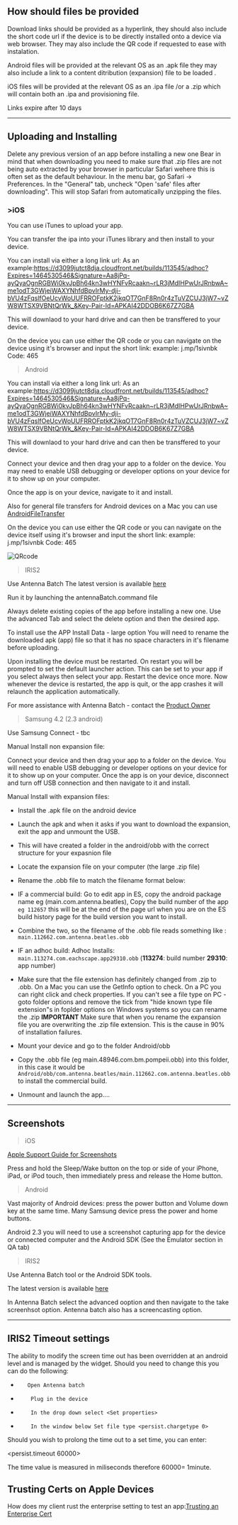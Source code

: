 
## How should files be provided

Download links should be provided as a hyperlink, they should also include the short code url if the device is to be directly installed onto a device via web browser. They may also include the QR code if requested to ease with instalation.

Android files will be provided at the relevant OS as an .apk file they may also include a link to a content ditribution (expansion) file to be loaded .

iOS files will be provided at the relevant OS as an .ipa file /or a .zip which will contain both an .ipa and provisioning file.

Links expire after 10 days

----

## Uploading and Installing

Delete any previous version of an app before installing a new one 
Bear in mind that when downloading you need to make sure that .zip files are not being auto extracted by your browser in particular Safari wehere this is often set as the default behaviour. 
In the menu bar, go Safari -> Preferences. In the "General" tab, uncheck "Open 'safe' files after downloading". This will stop Safari from automatically unzipping the files.

### >iOS  

You can use iTunes to upload your app.

You can transfer the ipa into your iTunes library and then install to your device.

You can install via either a long link url: As an example:https://d3099jutct8dja.cloudfront.net/builds/113545/adhoc?Expires=1464530546&Signature=Aa8jPq-ayQyaOgnRGBWi0kvJpBh64kn3wHYNFvRcaakn~rLR3jMdIHPwUrJRnbwA~me1odT3GWjeiWAXYNhfdBpvIrMy-dji-bVU4zFqslfOeUcvWoUUFRROFptkK2jkqOT7GnF8Rn0r4zTuVZCUJ3jW7~vZW8WTSX9VBNtQrWk_&Key-Pair-Id=APKAI42DDOB6K67Z7GBA

This will downlaod to your hard drive and  can then be transffered to your device.

On the device you can use either the QR code or you can navigate on the device using it's browser and input the short link:
example: 
j.mp/1sivnbk
Code: 465


>Android


You can install via either a long link url: As an example:https://d3099jutct8dja.cloudfront.net/builds/113545/adhoc?Expires=1464530546&Signature=Aa8jPq-ayQyaOgnRGBWi0kvJpBh64kn3wHYNFvRcaakn~rLR3jMdIHPwUrJRnbwA~me1odT3GWjeiWAXYNhfdBpvIrMy-dji-bVU4zFqslfOeUcvWoUUFRROFptkK2jkqOT7GnF8Rn0r4zTuVZCUJ3jW7~vZW8WTSX9VBNtQrWk_&Key-Pair-Id=APKAI42DDOB6K67Z7GBA

This will downlaod to your hard drive and  can then be transffered to your device.


Connect your device and then drag your app to a folder on the device.
You may need to enable USB debugging or developer options on your device for it to show up on your computer.

Once the app is on your device, navigate to it and install.


Also for general file transfers for Android devices on a Mac you can use [AndroidFileTransfer](https://www.android.com/filetransfer/)

On the device you can use either the QR code or you can navigate on the device itself using it's browser and input the short link:
example: 
j.mp/1sivnbk
Code: 465

![QRcode](/images/chart.png)


>IRIS2

Use Antenna Batch 
The latest version is available [here](http://54.84.36.118/)

Run it by launching the antennaBatch.command file

Always delete existing copies of the app before installing a new one.
Use the advanced Tab and select the delete option and then the desired app.

To install use the APP Install Data - large option
You will need to rename the downloaded apk (app) file so that it has no space characters in it's filename before uploading.


Upon installing the device must be restarted. 
On restart you will be prompted to set the default launcher action. This can be set to your app if you select always then select your app. 
Restart the device once more. Now whenever the device is restarted, the app is quit, or the app crashes it will relaunch the application automatically.

For more assistance with Antenna Batch - contact the [Product Owner](mailto:ekerrigan@antennainternational.com)

>Samsung 4.2 (2.3 android)

Use Samsung Connect - tbc

Manual Install non expansion file:

Connect your device and then drag your app to a folder on the device.
You will need to enable USB debugging or developer options on your device for it to show up on your computer.
Once the app is on your device, disconnect and turn off USB connection and then navigate to it and install.

Manual Install with expansion files:

- Install the .apk file on the android device
- Launch the apk and when it asks if you want to download the expansion, exit the app and unmount the USB.
- This will have created a folder in the android/obb with the correct structure for your expasnion file
- Locate the expansion file on your computer (the large .zip file)
- Rename the .obb file to match the filename format below:
- IF a commercial build: 
  Go to edit app in ES, copy the android package name eg (main.com.antenna.beatles), 
  Copy the build number of the app `eg 112657` this will be at the end of the page url when you are on the ES build     history page for the build version you want to install. 
- Combine the two, so the filename of the .obb file reads something like :  ```main.112662.com.antenna.beatles.obb```
- IF an adhoc build: 
   Adhoc Installs: ```main.113274.com.eachscape.app29310.obb``` (**113274**: build number  **29310**: app number)
   
- Make sure that the file extension has definitely changed from .zip to .obb. On a Mac you can use the GetInfo option   to check. On a PC you can right click and check properties. If you can't see a file type on PC - goto folder         options and remove the tick from "hide known type file extension"s in foplder options on Windows systems so you can   rename the .zip
  **IMPORTANT** Make sure that when you rename the expansion file you are overwriting the .zip file extension. This     is the cause in 90% of installation failures.


- Mount your device and go to the folder Android/obb
- Copy the .obb file  (eg main.48946.com.bm.pompeii.obb) into this folder, in this case it would be ```Android/obb/com.antenna.beatles/main.112662.com.antenna.beatles.obb``` to install the commercial build.
- Unmount and launch the app.... 

----

## Screenshots

>iOS

[Apple Support Guide for Screenshots](https://support.apple.com/en-gb/HT200289)

Press and hold the Sleep/Wake button on the top or side of your iPhone, iPad, or iPod touch, then immediately press and release the Home button.

>Android

Vast majority of Android devices: press the power button and Volume down key at the same time.
Many Samsung device press the power and home buttons.

Android 2.3 you will need to use a screenshot capturing app for the device or connected computer and the Android SDK (See the Emulator section in QA tab)

>IRIS2

Use Antenna Batch tool or the Android SDK tools.

The latest version is available [here](http://54.84.36.118/)

In Antenna Batch select the advanced ooption and then navigate to the take screenhsot option.
Antenna batch also has a screencasting option.

----


## IRIS2 Timeout settings  

The ability to modify the screen time out has been overridden at an android level and is managed by the widget. Should you need to change this you can do the following:

*        Open Antenna batch
*         Plug in the device
*         In the drop down select <Set properties>
*         In the window below Set file type <persist.chargetype 0>

Should you wish to prolong the time out to a set time, you can enter:

<persist.timeout 60000>

The time value is measured in miliseconds therefore 60000= 1minute.

## Trusting Certs on Apple Devices  

How does my client rust the enterprise setting to test an app:[Trusting an Enterprise Cert](https://support.apple.com/en-gb/HT204460)
